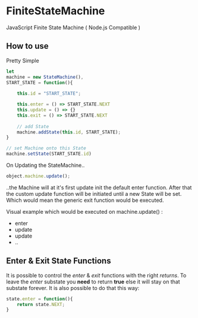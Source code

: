 # FiniteStateMachine
JavaScript Finite State Machine ( Node.js Compatible )

## How to use

Pretty Simple

```javascript
let
machine = new StateMachine(),
START_STATE = function(){
	
	this.id = "START_STATE";

	this.enter = () => START_STATE.NEXT
	this.update = () => {}
	this.exit = () => START_STATE.NEXT
	
	// add State
	machine.addState(this.id, START_STATE);
}

// set Machine onto this State
machine.setState(START_STATE.id)
```


On Updating the StateMachine..

```javascript
object.machine.update();
```

..the Machine will at it's first update init the default enter function.
After that the custom update function will be initiated until a new State will be set.
Which would mean the generic exit function would be executed.

Visual example which would be executed on machine.update() :
- enter
- update
- update
- ..

## Enter & Exit State Functions

It is possible to control the *enter* & *exit* functions with the right *returns*.
To leave the *enter* substate you **need** to return **true** else it will stay on that substate forever.
It is also possible to do that this way:

```javascript
state.enter = function(){
	return state.NEXT;
}
```
